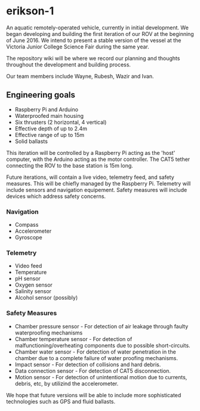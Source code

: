 # erikson-1
An aquatic remotely-operated vehicle, currently in initial development. 
We began developing and building the first iteration of our ROV at the beginning of June 2016. We intend to present a stable version of the vessel at the Victoria Junior College Science Fair during the same year. 

The repository wiki will be where we record our planning and thoughts throughout the development and building process. 

Our team members include Wayne, Rubesh, Wazir and Ivan. 

## Engineering goals

* Raspberry Pi and Arduino
* Waterproofed main housing
* Six thrusters (2 horizontal, 4 vertical)
* Effective depth of up to 2.4m
* Effective range of up to 15m
* Solid ballasts

This iteration will be controlled by a Raspberry Pi acting as the 'host' computer, with the Arduino acting as the motor controller. The CAT5 tether connecting the ROV to the base station is 15m long. 

Future iterations, will contain a live video, telemetry feed, and safety measures. This will be chiefly managed by the Raspberry Pi. Telemetry will include sensors and navigation equipement. Safety measures will include devices which address safety concerns.

### Navigation

* Compass
* Accelerometer
* Gyroscope

### Telemetry

* Video feed
* Temperature
* pH sensor
* Oxygen sensor
* Salinity sensor
* Alcohol sensor (possibly)

### Safety Measures

* Chamber pressure sensor - For detection of air leakage through faulty waterproofing mechanisms
* Chamber temperature sensor - For detection of malfunctioning/overheating components due to possible short-circuits.
* Chamber water sensor - For detection of water penetration in the chamber due to a complete failure of water proofing mechanisms.
* Impact sensor - For detection of collisions and hard debris.
* Data connection sensor - For detection of CAT5 disconnection.
* Motion sensor - For detection of unintentional motion due to currents, debris, etc, by utilizind the accelerometer.



We hope that future versions will be able to include more sophisticated technologies such as GPS and fluid ballasts.
